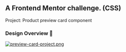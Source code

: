 ## A Frontend Mentor challenge. (CSS)
Project: Product preview card component

### Design Overview 🎨
[![preview-card-project.png](https://i.postimg.cc/cHYhRs3H/preview-card-project.png)](https://postimg.cc/47fpZRBk)
